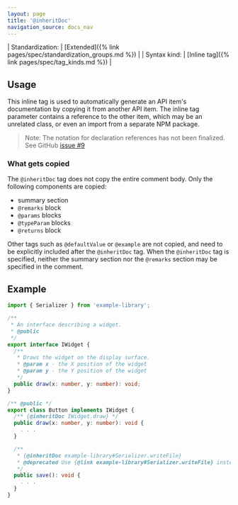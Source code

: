 ```yaml
---
layout: page
title: '@inheritDoc'
navigation_source: docs_nav
---
```


| Standardization: | [Extended]({% link pages/spec/standardization_groups.md %}) |
| Syntax kind: | [Inline tag]({% link pages/spec/tag_kinds.md %}) |


## Usage

This inline tag is used to automatically generate an API item's documentation by copying it from another
API item.  The inline tag parameter contains a reference to the other item, which may be an unrelated class,
or even an import from a separate NPM package.

> Note: The notation for declaration references has not been finalized.  See GitHub
> [issue #9](https://github.com/microsoft/tsdoc/issues/9)


### What gets copied

The `@inheritDoc` tag does not copy the entire comment body. Only the following components are copied:

- summary section
- `@remarks` block
- `@params` blocks
- `@typeParam` blocks
- `@returns` block

Other tags such as `@defaultValue` or `@example` are not copied, and need to be explicitly included after
the `@inheritDoc` tag. When the `@inheritDoc` tag is specified, neither the summary section nor the `@remarks`
section may be specified in the comment.


## Example

```ts
import { Serializer } from 'example-library';

/**
 * An interface describing a widget.
 * @public
 */
export interface IWidget {
  /**
   * Draws the widget on the display surface.
   * @param x - the X position of the widget
   * @param y - the Y position of the widget
   */
  public draw(x: number, y: number): void;
}

/** @public */
export class Button implements IWidget {
  /** {@inheritDoc IWidget.draw} */
  public draw(x: number, y: number): void {
    . . .
  }

  /**
   * {@inheritDoc example-library#Serializer.writeFile}
   * @deprecated Use {@link example-library#Serializer.writeFile} instead.
   */
  public save(): void {
    . . .
  }
}
```
